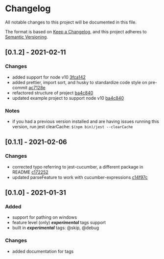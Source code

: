 # Changelog

All notable changes to this project will be documented in this file.

The format is based on [Keep a Changelog](https://keepachangelog.com/en/1.0.0/),
and this project adheres to [Semantic Versioning](https://semver.org/spec/v2.0.0.html).

## [0.1.2] - 2021-02-11

### Changes

- added support for node v10 [3fca142](https://github.com/mainfraame/cucumber-jest/commit/3fca142678131e871ee2422a150735c466d3acc3)
- added prettier, import sort, and husky to standardize code style on pre-commit [ac7128e](https://github.com/mainfraame/cucumber-jest/commit/ac7128e7e6bdc4c1d9059cf44cef22199d44820e)
- refactored structure of project [ba4c840](https://github.com/mainfraame/cucumber-jest/commit/ba4c840ce6f4e477b5d2501ced061b8033ebe13d)
- updated example project to support node v10 [ba4c840](https://github.com/mainfraame/cucumber-jest/commit/ba4c840ce6f4e477b5d2501ced061b8033ebe13d)

### Notes

- if you had a previous version installed and are having issues running this version, run jest clearCache:
```$(npm bin)/jest --clearCache```

## [0.1.1] - 2021-02-06

### Changes

- corrected typo referring to jest-cucumber, a different package in README [c172252](https://github.com/mainfraame/cucumber-jest/pull/2/commits/c1722520916c568f379e84405bea7805bbf8d5b5)
- updated parseFeature to work with cucumber-expressions [c14f97c](https://github.com/mainfraame/cucumber-jest/pull/2/commits/c14f97c8d6039daf6ae908e16f6f6a400beae3ac)

## [0.1.0] - 2021-01-31

### Added

- support for pathing on windows
- feature level (only) ***experimental*** tags support
- built in ***experimental*** tags: @skip, @debug

### Changes

- added documentation for tags
